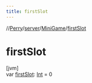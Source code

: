 ```yaml
---
title: firstSlot
---
```

//[Perry](../../../index.html)/[server](../index.html)/[MiniGame](index.html)/[firstSlot](first-slot.html)



# firstSlot



[jvm]\
var [firstSlot](first-slot.html): [Int](https://kotlinlang.org/api/latest/jvm/stdlib/kotlin/-int/index.html) = 0




